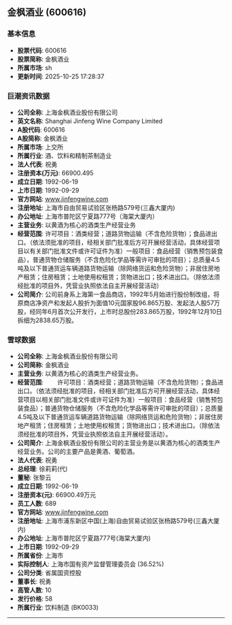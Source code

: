## 金枫酒业 (600616)

### 基本信息

- **股票代码**: 600616
- **股票简称**: 金枫酒业
- **所属市场**: sh
- **更新时间**: 2025-10-25 17:28:37

### 巨潮资讯数据

- **公司全称**: 上海金枫酒业股份有限公司
- **英文名称**: Shanghai Jinfeng Wine Company Limited
- **A股代码**: 600616
- **A股简称**: 金枫酒业
- **所属市场**: 上交所
- **所属行业**: 酒、饮料和精制茶制造业
- **法人代表**: 祝勇
- **注册资本(万元)**: 66900.495
- **成立日期**: 1992-06-19
- **上市日期**: 1992-09-29
- **官方网站**: www.jinfengwine.com
- **注册地址**: 上海市自由贸易试验区张杨路579号(三鑫大厦内)
- **办公地址**: 上海市普陀区宁夏路777号（海棠大厦内）
- **主营业务**: 以黄酒为核心的酒类生产经营业务
- **经营范围**: 许可项目：酒类经营；道路货物运输（不含危险货物）；食品进出口。（依法须批准的项目，经相关部门批准后方可开展经营活动，具体经营项目以有关部门批准文件或许可证件为准）一般项目：食品经营（销售预包装食品），普通货物仓储服务（不含危险化学品等需许可审批的项目）；总质量4.5吨及以下普通货运车辆道路货物运输（除网络货运和危险货物）；非居住房地产租赁；住房租赁；土地使用权租赁；货物进出口；技术进出口。（除依法须经批准的项目外，凭营业执照依法自主开展经营活动）
- **公司简介**: 公司前身系上海第一食品商店，1992年5月始进行股份制改组，将原商店净资产和发起人股折为面值10元国家股96.865万股、发起法人股57万股，经同年6月首次公开发行，上市时总股份283.865万股，1992年12月10日拆细为2838.65万股。

### 雪球数据

- **公司全称**: 上海金枫酒业股份有限公司
- **公司简称**: 金枫酒业
- **主营业务**: 以黄酒为核心的酒类生产经营业务。
- **经营范围**: 　　许可项目：酒类经营；道路货物运输（不含危险货物）；食品进出口。（依法须经批准的项目，经相关部门批准后方可开展经营活动，具体经营项目以相关部门批准文件或许可证件为准）一般项目：食品经营（销售预包装食品）；普通货物仓储服务（不含危险化学品等需许可审批的项目）；总质量4.5吨及以下普通货运车辆道路货物运输（除网络货运和危险货物）；非居住房地产租赁；住房租赁；土地使用权租赁；货物进出口；技术进出口。（除依法须经批准的项目外，凭营业执照依法自主开展经营活动）。
- **公司简介**: 上海金枫酒业股份有限公司的主营业务是以黄酒为核心的酒类生产经营业务。公司的主要产品是黄酒、葡萄酒。
- **法人代表**: 祝勇
- **总经理**: 徐莉莉(代)
- **董秘**: 张黎云
- **成立日期**: 1992-06-19
- **注册资本(元)**: 66900.49万元
- **员工人数**: 689
- **官方网站**: www.jinfengwine.com
- **注册地址**: 上海市浦东新区中国(上海)自由贸易试验区张杨路579号(三鑫大厦内)
- **办公地址**: 上海市普陀区宁夏路777号(海棠大厦内)
- **上市日期**: 1992-09-29
- **所属省份**: 上海市
- **实际控制人**: 上海市国有资产监督管理委员会 (36.52%)
- **公司分类**: 省属国资控股
- **董事长**: 祝勇
- **高管人数**: 10
- **发行价格**: 58
- **所属行业**: 饮料制造 (BK0033)

---